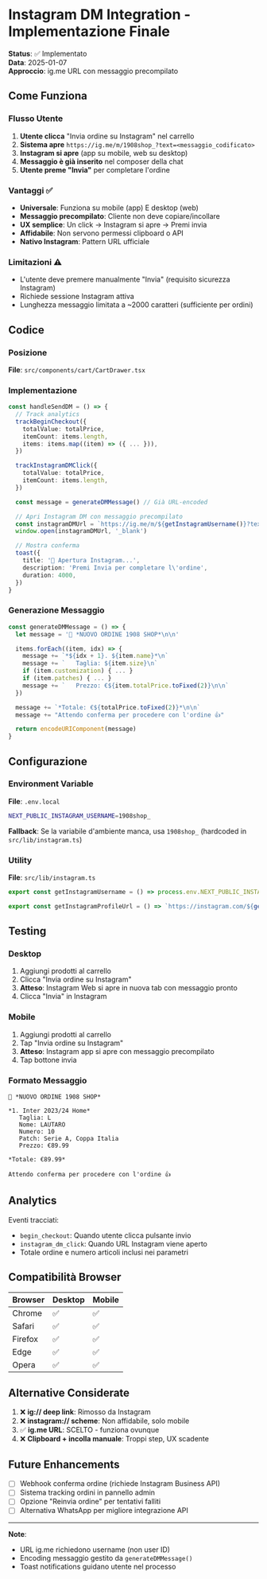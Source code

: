 # Instagram DM Integration - Implementazione Finale

**Status**: ✅ Implementato  
**Data**: 2025-01-07  
**Approccio**: ig.me URL con messaggio precompilato

## Come Funziona

### Flusso Utente

1. **Utente clicca** "Invia ordine su Instagram" nel carrello
2. **Sistema apre** `https://ig.me/m/1908shop_?text=<messaggio_codificato>`
3. **Instagram si apre** (app su mobile, web su desktop)
4. **Messaggio è già inserito** nel composer della chat
5. **Utente preme "Invia"** per completare l'ordine

### Vantaggi ✅

- **Universale**: Funziona su mobile (app) E desktop (web)
- **Messaggio precompilato**: Cliente non deve copiare/incollare
- **UX semplice**: Un click → Instagram si apre → Premi invia
- **Affidabile**: Non servono permessi clipboard o API
- **Nativo Instagram**: Pattern URL ufficiale

### Limitazioni ⚠️

- L'utente deve premere manualmente "Invia" (requisito sicurezza Instagram)
- Richiede sessione Instagram attiva
- Lunghezza messaggio limitata a ~2000 caratteri (sufficiente per ordini)

## Codice

### Posizione

**File**: `src/components/cart/CartDrawer.tsx`

### Implementazione

```typescript
const handleSendDM = () => {
  // Track analytics
  trackBeginCheckout({
    totalValue: totalPrice,
    itemCount: items.length,
    items: items.map((item) => ({ ... })),
  })

  trackInstagramDMClick({
    totalValue: totalPrice,
    itemCount: items.length,
  })

  const message = generateDMMessage() // Già URL-encoded

  // Apri Instagram DM con messaggio precompilato
  const instagramDMUrl = `https://ig.me/m/${getInstagramUsername()}?text=${message}`
  window.open(instagramDMUrl, '_blank')

  // Mostra conferma
  toast({
    title: '📱 Apertura Instagram...',
    description: 'Premi Invia per completare l\'ordine',
    duration: 4000,
  })
}
```

### Generazione Messaggio

```typescript
const generateDMMessage = () => {
  let message = '🛒 *NUOVO ORDINE 1908 SHOP*\n\n'

  items.forEach((item, idx) => {
    message += `*${idx + 1}. ${item.name}*\n`
    message += `   Taglia: ${item.size}\n`
    if (item.customization) { ... }
    if (item.patches) { ... }
    message += `   Prezzo: €${item.totalPrice.toFixed(2)}\n\n`
  })

  message += `*Totale: €${totalPrice.toFixed(2)}*\n\n`
  message += "Attendo conferma per procedere con l'ordine 👍"

  return encodeURIComponent(message)
}
```

## Configurazione

### Environment Variable

**File**: `.env.local`

```bash
NEXT_PUBLIC_INSTAGRAM_USERNAME=1908shop_
```

**Fallback**: Se la variabile d'ambiente manca, usa `1908shop_` (hardcoded in `src/lib/instagram.ts`)

### Utility

**File**: `src/lib/instagram.ts`

```typescript
export const getInstagramUsername = () => process.env.NEXT_PUBLIC_INSTAGRAM_USERNAME || '1908shop_'

export const getInstagramProfileUrl = () => `https://instagram.com/${getInstagramUsername()}`
```

## Testing

### Desktop

1. Aggiungi prodotti al carrello
2. Clicca "Invia ordine su Instagram"
3. **Atteso**: Instagram Web si apre in nuova tab con messaggio pronto
4. Clicca "Invia" in Instagram

### Mobile

1. Aggiungi prodotti al carrello
2. Tap "Invia ordine su Instagram"
3. **Atteso**: Instagram app si apre con messaggio precompilato
4. Tap bottone invia

### Formato Messaggio

```
🛒 *NUOVO ORDINE 1908 SHOP*

*1. Inter 2023/24 Home*
   Taglia: L
   Nome: LAUTARO
   Numero: 10
   Patch: Serie A, Coppa Italia
   Prezzo: €89.99

*Totale: €89.99*

Attendo conferma per procedere con l'ordine 👍
```

## Analytics

Eventi tracciati:

- `begin_checkout`: Quando utente clicca pulsante invio
- `instagram_dm_click`: Quando URL Instagram viene aperto
- Totale ordine e numero articoli inclusi nei parametri

## Compatibilità Browser

| Browser | Desktop | Mobile |
| ------- | ------- | ------ |
| Chrome  | ✅      | ✅     |
| Safari  | ✅      | ✅     |
| Firefox | ✅      | ✅     |
| Edge    | ✅      | ✅     |
| Opera   | ✅      | ✅     |

## Alternative Considerate

1. ❌ **ig:// deep link**: Rimosso da Instagram
2. ❌ **instagram:// scheme**: Non affidabile, solo mobile
3. ✅ **ig.me URL**: SCELTO - funziona ovunque
4. ❌ **Clipboard + incolla manuale**: Troppi step, UX scadente

## Future Enhancements

- [ ] Webhook conferma ordine (richiede Instagram Business API)
- [ ] Sistema tracking ordini in pannello admin
- [ ] Opzione "Reinvia ordine" per tentativi falliti
- [ ] Alternativa WhatsApp per migliore integrazione API

---

**Note**:

- URL ig.me richiedono username (non user ID)
- Encoding messaggio gestito da `generateDMMessage()`
- Toast notifications guidano utente nel processo

